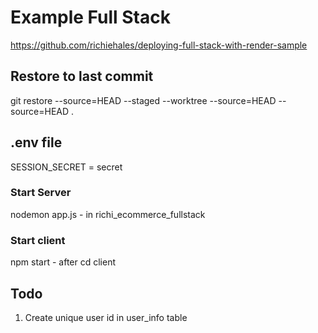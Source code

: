 # Example Full Stack

<https://github.com/richiehales/deploying-full-stack-with-render-sample>

## Restore to last commit

git restore --source=HEAD --staged --worktree --source=HEAD --source=HEAD .

## .env file

SESSION_SECRET =    secret

### Start Server

nodemon app.js - in richi_ecommerce_fullstack

### Start client

npm start - after cd client

## Todo

1. Create unique user id in user_info table